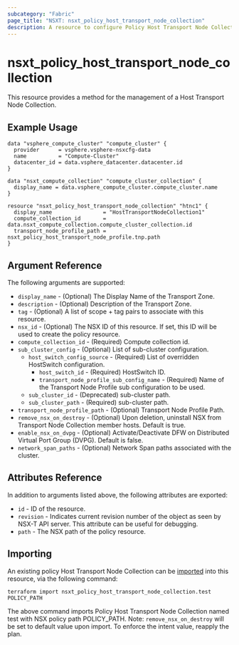 ```yaml
---
subcategory: "Fabric"
page_title: "NSXT: nsxt_policy_host_transport_node_collection"
description: A resource to configure Policy Host Transport Node Collection.
---
```


# nsxt_policy_host_transport_node_collection

This resource provides a method for the management of a Host Transport Node Collection.

## Example Usage

```hcl
data "vsphere_compute_cluster" "compute_cluster" {
  provider      = vsphere.vsphere-nsxcfg-data
  name          = "Compute-Cluster"
  datacenter_id = data.vsphere_datacenter.datacenter.id
}

data "nsxt_compute_collection" "compute_cluster_collection" {
  display_name = data.vsphere_compute_cluster.compute_cluster.name
}

resource "nsxt_policy_host_transport_node_collection" "htnc1" {
  display_name                = "HostTransportNodeCollection1"
  compute_collection_id       = data.nsxt_compute_collection.compute_cluster_collection.id
  transport_node_profile_path = nsxt_policy_host_transport_node_profile.tnp.path
}
```

## Argument Reference

The following arguments are supported:

* `display_name` - (Optional) The Display Name of the Transport Zone.
* `description` - (Optional) Description of the Transport Zone.
* `tag` - (Optional) A list of scope + tag pairs to associate with this resource.
* `nsx_id` - (Optional) The NSX ID of this resource. If set, this ID will be used to create the policy resource.
* `compute_collection_id` - (Required) Compute collection id.
* `sub_cluster_config` - (Optional) List of sub-cluster configuration.
    * `host_switch_config_source` - (Required) List of overridden HostSwitch configuration.
        * `host_switch_id` - (Required) HostSwitch ID.
        * `transport_node_profile_sub_config_name` - (Required) Name of the Transport Node Profile sub configuration to be used.
    * `sub_cluster_id` - (Deprecated) sub-cluster path.
    * `sub_cluster_path` - (Required) sub-cluster path.
* `transport_node_profile_path` - (Optional) Transport Node Profile Path.
* `remove_nsx_on_destroy` - (Optional) Upon deletion, uninstall NSX from Transport Node Collection member hosts. Default is true.
* `enable_nsx_on_dvpg` - (Optional) Activate/Deactivate DFW on Distributed Virtual Port Group (DVPG).
Default is false.
* `network_span_paths` - (Optional) Network Span paths associated with the cluster.

## Attributes Reference

In addition to arguments listed above, the following attributes are exported:

* `id` - ID of the resource.
* `revision` - Indicates current revision number of the object as seen by NSX-T API server. This attribute can be useful for debugging.
* `path` - The NSX path of the policy resource.

## Importing

An existing policy Host Transport Node Collection can be [imported][docs-import] into this resource, via the following command:

[docs-import]: https://developer.hashicorp.com/terraform/cli/import

```shell
terraform import nsxt_policy_host_transport_node_collection.test POLICY_PATH
```

The above command imports Policy Host Transport Node Collection named test with NSX policy path POLICY_PATH.
Note: `remove_nsx_on_destroy` will be set to default value upon import. To enforce the intent value, reapply the plan.
